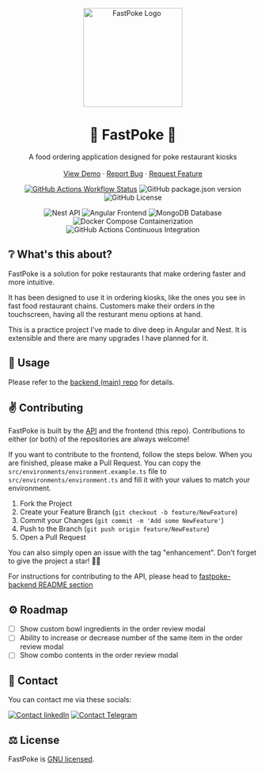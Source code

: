 <p align="center">
  <img src="https://github.com/user-attachments/assets/742f3c75-441a-4985-8174-5bf8b237fe58" width="200" alt="FastPoke Logo" />
</p>

<h1 align="center">🍚 FastPoke 🍚</h1>

<p align="center">A food ordering application designed for poke restaurant kiosks
  <br />
  <br />
  <a href="https://fastpoke.javi.ink/">View Demo</a>
  ·
  <a href="https://github.com/javiink/fastpoke-frontend/issues/new?labels=bug&template=bug-report---.md">Report Bug</a>
  ·
  <a href="https://github.com/javiink/fastpoke-frontend/issues/new?labels=enhancement&template=feature-request---.md">Request Feature</a>
</p>
<p align="center">
  <a href="https://github.com/Javiink/fastpoke-frontend/actions"><img alt="GitHub Actions Workflow Status" src="https://img.shields.io/github/actions/workflow/status/javiink/fastpoke-frontend/build-release.yml"></a>
  <img alt="GitHub package.json version" src="https://img.shields.io/github/package-json/v/javiink/fastpoke-frontend">
  <img alt="GitHub License" src="https://img.shields.io/github/license/javiink/fastpoke-frontend">
</p>
<p align="center">
  <img alt="Nest API" src="https://img.shields.io/badge/Nest%20-%20API%20-%20%23515151?logo=nestjs&labelColor=orange">
  <img alt="Angular Frontend" src="https://img.shields.io/badge/Angular%20-%20Frontend%20-%20%23515151?logo=angular&labelColor=%23e822a6">
  <img alt="MongoDB Database" src="https://img.shields.io/badge/MongoDB%20-%20Database%20-%20%23515151?logo=mongodb&labelColor=green&logoColor=white">
  <br>
  <img alt="Docker Compose Containerization" src="https://img.shields.io/badge/Compose%20-%20Containerization%20-%20%23515151?logo=docker&logoColor=white&labelColor=%232496ED">
  <img alt="GitHub Actions Continuous Integration" src="https://img.shields.io/badge/GitHub%20Actions%20-%20CI%20-%20%23515151?logo=githubactions&logoColor=white&labelColor=%232088FF">
</p>

## ❔ What's this about?

FastPoke is a solution for poke restaurants that make ordering faster and more intuitive.

It has been designed to use it in ordering kiosks, like the ones you see in fast food restaurant chains. Customers make their orders in the touchscreen, having all the resturant menu options at hand.

This is a practice project I've made to dive deep in Angular and Nest. It is extensible and there are many upgrades I have planned for it.

## 🚀 Usage

Please refer to the [backend (main) repo](https://github.com/Javiink/fastpoke-backend#usage) for details.

## ✌️ Contributing

FastPoke is built by the [API](https://github.com/Javiink/fastpoke-backend) and the frontend (this repo). Contributions to either (or both) of the repositories are always welcome!

If you want to contribute to the frontend, follow the steps below. When you are finished, please make a Pull Request.
You can copy the `src/environments/environment.example.ts` file to `src/environments/environment.ts` and fill it with your values to match your environment.

1. Fork the Project
2. Create your Feature Branch (`git checkout -b feature/NewFeature`)
3. Commit your Changes (`git commit -m 'Add some NewFeature'`)
4. Push to the Branch (`git push origin feature/NewFeature`)
5. Open a Pull Request

You can also simply open an issue with the tag "enhancement".
Don't forget to give the project a star! 🌟💖

For instructions for contributing to the API, please head to [fastpoke-backend README section](https://github.com/Javiink/fastpoke-backend#contributing)

## ⚙️ Roadmap

- [ ] Show custom bowl ingredients in the order review modal
- [ ] Ability to increase or decrease number of the same item in the order review modal
- [ ] Show combo contents in the order review modal

## 📩 Contact

You can contact me via these socials:

<a href="https://www.linkedin.com/in/javi-gonzalezp/"><img alt="Contact linkedIn" src="https://img.shields.io/badge/LinkedIn-0077B5?style=for-the-badge&logo=linkedin&logoColor=white"></a>
<a href="https://t.me/Javiink/"><img alt="Contact Telegram" src="https://img.shields.io/badge/Telegram-2CA5E0?style=for-the-badge&logo=telegram&logoColor=white"></a>

## ⚖️ License

FastPoke is [GNU licensed](LICENSE).
